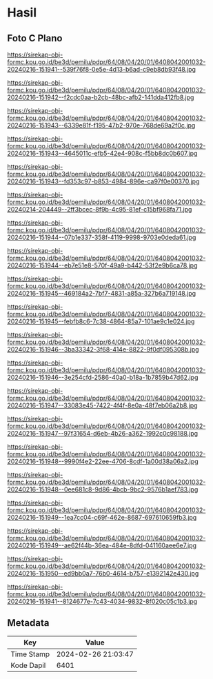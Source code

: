 # Hasil

## Foto C Plano

https://sirekap-obj-formc.kpu.go.id/be3d/pemilu/pdpr/64/08/04/20/01/6408042001032-20240216-151941--539f76f8-0e5e-4d13-b6ad-c9eb8db93f48.jpg

https://sirekap-obj-formc.kpu.go.id/be3d/pemilu/pdpr/64/08/04/20/01/6408042001032-20240216-151942--f2cdc0aa-b2cb-48bc-afb2-141dda412fb8.jpg

https://sirekap-obj-formc.kpu.go.id/be3d/pemilu/pdpr/64/08/04/20/01/6408042001032-20240216-151943--6339e81f-f195-47b2-970e-768de69a2f0c.jpg

https://sirekap-obj-formc.kpu.go.id/be3d/pemilu/pdpr/64/08/04/20/01/6408042001032-20240216-151943--4645011c-efb5-42e4-908c-f5bb8dc0b607.jpg

https://sirekap-obj-formc.kpu.go.id/be3d/pemilu/pdpr/64/08/04/20/01/6408042001032-20240216-151943--fd353c97-b853-4984-896e-ca97f0e00370.jpg

https://sirekap-obj-formc.kpu.go.id/be3d/pemilu/pdpr/64/08/04/20/01/6408042001032-20240214-204449--2ff3bcec-8f9b-4c95-81ef-c15bf968fa71.jpg

https://sirekap-obj-formc.kpu.go.id/be3d/pemilu/pdpr/64/08/04/20/01/6408042001032-20240216-151944--07b1e337-358f-4119-9998-9703e0deda61.jpg

https://sirekap-obj-formc.kpu.go.id/be3d/pemilu/pdpr/64/08/04/20/01/6408042001032-20240216-151944--eb7e51e8-570f-49a9-b442-53f2e9b6ca78.jpg

https://sirekap-obj-formc.kpu.go.id/be3d/pemilu/pdpr/64/08/04/20/01/6408042001032-20240216-151945--469184a2-7bf7-4831-a85a-327b6a719148.jpg

https://sirekap-obj-formc.kpu.go.id/be3d/pemilu/pdpr/64/08/04/20/01/6408042001032-20240216-151945--febfb8c6-7c38-4864-85a7-101ae9c1e024.jpg

https://sirekap-obj-formc.kpu.go.id/be3d/pemilu/pdpr/64/08/04/20/01/6408042001032-20240216-151946--3ba33342-3f68-414e-8822-9f0df095308b.jpg

https://sirekap-obj-formc.kpu.go.id/be3d/pemilu/pdpr/64/08/04/20/01/6408042001032-20240216-151946--3e254cfd-2586-40a0-b18a-1b7859b47d62.jpg

https://sirekap-obj-formc.kpu.go.id/be3d/pemilu/pdpr/64/08/04/20/01/6408042001032-20240216-151947--33083e45-7422-4f4f-8e0a-48f7eb06a2b8.jpg

https://sirekap-obj-formc.kpu.go.id/be3d/pemilu/pdpr/64/08/04/20/01/6408042001032-20240216-151947--97f31654-d6eb-4b26-a362-1992c0c98188.jpg

https://sirekap-obj-formc.kpu.go.id/be3d/pemilu/pdpr/64/08/04/20/01/6408042001032-20240216-151948--9990f4e2-22ee-4706-8cdf-1a00d38a06a2.jpg

https://sirekap-obj-formc.kpu.go.id/be3d/pemilu/pdpr/64/08/04/20/01/6408042001032-20240216-151948--0ee681c8-9d86-4bcb-9bc2-9576b1aef783.jpg

https://sirekap-obj-formc.kpu.go.id/be3d/pemilu/pdpr/64/08/04/20/01/6408042001032-20240216-151949--1ea7cc04-c69f-462e-8687-697610659fb3.jpg

https://sirekap-obj-formc.kpu.go.id/be3d/pemilu/pdpr/64/08/04/20/01/6408042001032-20240216-151949--ae62f44b-36ea-484e-8dfd-041160aee6e7.jpg

https://sirekap-obj-formc.kpu.go.id/be3d/pemilu/pdpr/64/08/04/20/01/6408042001032-20240216-151950--ed9bb0a7-76b0-4614-b757-e1392142e430.jpg

https://sirekap-obj-formc.kpu.go.id/be3d/pemilu/pdpr/64/08/04/20/01/6408042001032-20240216-151941--8124677e-7c43-4034-9832-8f020c05c1b3.jpg


## Metadata

| Key        | Value               |
| ---------- | ------------------- |
| Time Stamp | 2024-02-26 21:03:47 |
| Kode Dapil | 6401                |



